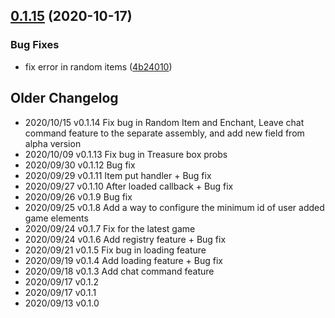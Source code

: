 ## [0.1.15](https://github.com/nanofi/LibCraftopia/compare/v0.1.14...v0.1.15) (2020-10-17)


### Bug Fixes

* fix error in random items ([4b24010](https://github.com/nanofi/LibCraftopia/commit/4b240105d2488ac21b0bc120f0238db6dc7b0c49))


## Older Changelog

- 2020/10/15 v0.1.14 Fix bug in Random Item and Enchant, Leave chat command feature to the separate assembly, and add new field from alpha version
- 2020/10/09 v0.1.13 Fix bug in Treasure box probs
- 2020/09/30 v0.1.12 Bug fix
- 2020/09/29 v0.1.11 Item put handler + Bug fix
- 2020/09/27 v0.1.10 After loaded callback + Bug fix 
- 2020/09/26 v0.1.9 Bug fix
- 2020/09/25 v0.1.8 Add a way to configure the minimum id of user added game elements
- 2020/09/24 v0.1.7 Fix for the latest game
- 2020/09/24 v0.1.6 Add registry feature + Bug fix
- 2020/09/21 v0.1.5 Fix bug in loading feature
- 2020/09/19 v0.1.4 Add loading feature + Bug fix
- 2020/09/18 v0.1.3 Add chat command feature
- 2020/09/17 v0.1.2
- 2020/09/17 v0.1.1 
- 2020/09/13 v0.1.0
